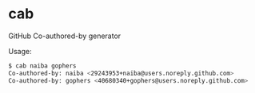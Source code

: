 # cab

GitHub Co-authored-by generator

Usage:

```bash
$ cab naiba gophers
Co-authored-by: naiba <29243953+naiba@users.noreply.github.com>
Co-authored-by: gophers <40680340+gophers@users.noreply.github.com>
```
